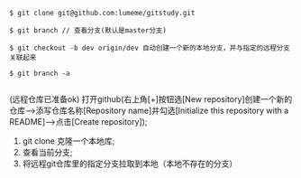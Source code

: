 ```
$ git clone git@github.com:lumeme/gitstudy.git

$ git branch // 查看分支(默认是master分支)

$ git checkout -b dev origin/dev 自动创建一个新的本地分支，并与指定的远程分支关联起来

$ git branch -a 
 
```
(远程仓库已准备ok)
打开github(右上角[+]按钮选[New repository]创建一个新的仓库-->添写仓库名称[Repository name]并勾选[Initialize this repository with a README]-->点击[Create repository]);

1. git clone 克隆一个本地库;
2. 查看当前分支;
3. 将远程git仓库里的指定分支拉取到本地（本地不存在的分支）



   

